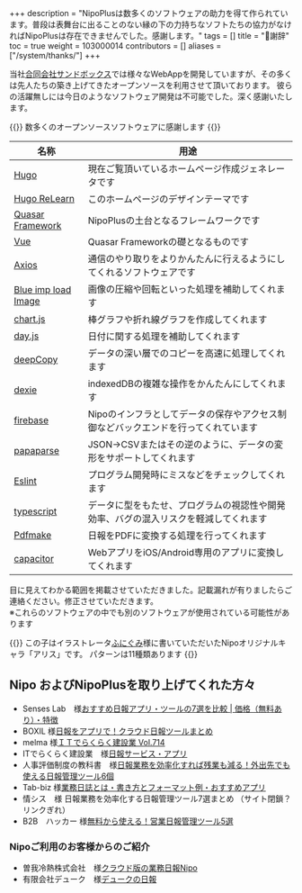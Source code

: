 +++
description = "NipoPlusは数多くのソフトウェアの助力を得て作られています。普段は表舞台に出ることのない縁の下の力持ちなソフトたちの協力がなければNipoPlusは存在できませんでした。感謝します。"
tags = []
title = "🌸謝辞"
toc = true
weight = 103000014
contributors = []
aliases = ["/system/thanks/"]
+++


当社[合同会社サンドボックス](https://sndbox.jp/)では様々なWebAppを開発していますが、その多くは先人たちの築き上げてきたオープンソースを利用させて頂いております。
彼らの活躍無しには今日のようなソフトウェア開発は不可能でした。深く感謝いたします。

{{<alice pos="right" icon="please">}}
数多くのオープンソースソフトウェアに感謝します
{{</alice>}}

|名称|用途|
|---|---|
|[Hugo](https://gohugo.io/)|現在ご覧頂いているホームページ作成ジェネレータです|
|[Hugo ReLearn](https://mcshelby.github.io/hugo-theme-relearn/)|このホームページのデザインテーマです|
|[Quasar Framework](https://quasar.dev/)|NipoPlusの土台となるフレームワークです|
|[Vue](https://jp.vuejs.org/index.html)|Quasar Frameworkの礎となるものです|
|[Axios](https://github.com/axios/axios)|通信のやり取りをよりかんたんに行えるようにしてくれるソフトウェアです|
|[Blue imp load Image](https://github.com/blueimp/JavaScript-Load-Image)|画像の圧縮や回転といった処理を補助してくれます|
|[chart.js](https://www.chartjs.org/)|棒グラフや折れ線グラフを作成してくれます|
|[day.js](https://day.js.org/)|日付に関する処理を補助してくれます|
|[deepCopy](https://github.com/sasaplus1/deepcopy.js)|データの深い層でのコピーを高速に処理してくれます|
|[dexie](https://dexie.org/)|indexedDBの複雑な操作をかんたんにしてくれます|
|[firebase](https://firebase.google.com/)|Nipoのインフラとしてデータの保存やアクセス制御などバックエンドを行ってくれています|
|[papaparse](https://www.papaparse.com/)|JSON->CSVまたはその逆のように、データの変形をサポートしてくれます|
|[Eslint](https://eslint.org/)|プログラム開発時にミスなどをチェックしてくれます|
|[typescript](https://www.typescriptlang.org/)|データに型をもたせ、プログラムの視認性や開発効率、バグの混入リスクを軽減してくれます|
|[Pdfmake](http://pdfmake.org)|日報をPDFに変換する処理を行ってくれます|
|[capacitor](https://capacitorjs.com/)|WebアプリをiOS/Android専用のアプリに変換してくれます|

目に見えてわかる範囲を掲載させていただきました。記載漏れが有りましたらご連絡ください。修正させていただきます。  
※これらのソフトウェアの中でも別のソフトウェアが使用されている可能性があります

{{<alice pos="right" icon="default">}}
この子はイラストレータ[ふにぐみ](https://www.ac-illust.com/main/profile.php?id=0DbjwSb1)様に書いていただいたNipoオリジナルキャラ「アリス」です。
パターンは11種類あります
{{</alice>}}

## Nipo およびNipoPlusを取り上げてくれた方々

- Senses Lab　様[おすすめ日報アプリ・ツールの7選を比較 | 価格（無料あり）・特徴](https://product-senses.mazrica.com/senseslab/tool-reviews/nippou-software)
- BOXIL 様[日報をアプリで！クラウド日報ツールまとめ](https://boxil.jp/mag/a1499/)
- melma 様[ＩＴでらくらく建設業 Vol.714](http://melma.com/backnumber_114938_6635216/)
- ITでらくらく建設業　様[日報サービス・アプリ](http://mint-s.jp/it-easy/2018/01/post-2127.html)
- 人事評価制度の教科書　様[日報業務を効率化すれば残業も減る！外出先でも使える日報管理ツール6個](https://media.jinjiseido.com/nippou_tool)
- Tab-biz 様[業務日誌とは・書き方とフォーマット例・おすすめアプリ](https://tap-biz.jp/tap_cat_100401/tap_cat_100405/1014295)
- 情シス　様 日報業務を効率化する日報管理ツール7選まとめ （サイト閉鎖？リンクぎれ）
- B2B　ハッカー 様[無料から使える！営業日報管理ツール5選](https://b2bhacker.baseconnect.in/articles/2611)

### Nipoご利用のお客様からのご紹介

- 曽我冷熱株式会社　様[クラウド版の業務日報Nipo](https://www.sogareinetsu.com/worklog/nipo/)
- 有限会社デューク　様[デュークの日報](https://ameblo.jp/dukeblog-life/entry-12452375114.html)
